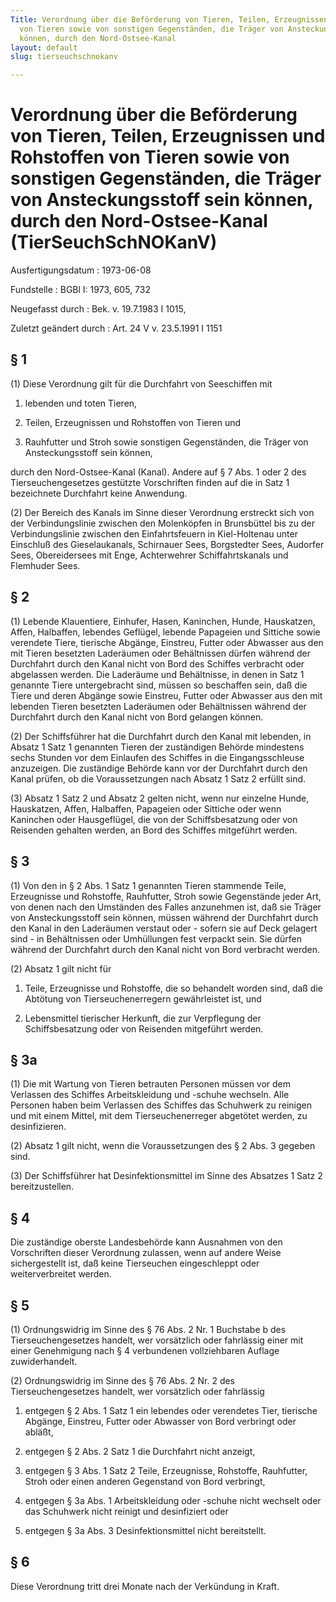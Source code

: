 ```yaml
---
Title: Verordnung über die Beförderung von Tieren, Teilen, Erzeugnissen und Rohstoffen
  von Tieren sowie von sonstigen Gegenständen, die Träger von Ansteckungsstoff sein
  können, durch den Nord-Ostsee-Kanal
layout: default
slug: tierseuchschnokanv

---
```


# Verordnung über die Beförderung von Tieren, Teilen, Erzeugnissen und Rohstoffen von Tieren sowie von sonstigen Gegenständen, die Träger von Ansteckungsstoff sein können, durch den Nord-Ostsee-Kanal (TierSeuchSchNOKanV)

Ausfertigungsdatum
:   1973-06-08

Fundstelle
:   BGBl I: 1973, 605, 732

Neugefasst durch
:   Bek. v. 19.7.1983 I 1015,

Zuletzt geändert durch
:   Art. 24 V v. 23.5.1991 I 1151


## § 1

(1) Diese Verordnung gilt für die Durchfahrt von Seeschiffen mit

1.  lebenden und toten Tieren,


2.  Teilen, Erzeugnissen und Rohstoffen von Tieren und


3.  Rauhfutter und Stroh sowie sonstigen Gegenständen, die Träger von
    Ansteckungsstoff sein können,



durch den Nord-Ostsee-Kanal (Kanal). Andere auf § 7 Abs. 1 oder 2 des
Tierseuchengesetzes gestützte Vorschriften finden auf die in Satz 1
bezeichnete Durchfahrt keine Anwendung.

(2) Der Bereich des Kanals im Sinne dieser Verordnung erstreckt sich
von der Verbindungslinie zwischen den Molenköpfen in Brunsbüttel bis
zu der Verbindungslinie zwischen den Einfahrtsfeuern in Kiel-Holtenau
unter Einschluß des Gieselaukanals, Schirnauer Sees, Borgstedter Sees,
Audorfer Sees, Obereidersees mit Enge, Achterwehrer Schiffahrtskanals
und Flemhuder Sees.


## § 2

(1) Lebende Klauentiere, Einhufer, Hasen, Kaninchen, Hunde,
Hauskatzen, Affen, Halbaffen, lebendes Geflügel, lebende Papageien und
Sittiche sowie verendete Tiere, tierische Abgänge, Einstreu, Futter
oder Abwasser aus den mit Tieren besetzten Laderäumen oder
Behältnissen dürfen während der Durchfahrt durch den Kanal nicht von
Bord des Schiffes verbracht oder abgelassen werden. Die Laderäume und
Behältnisse, in denen in Satz 1 genannte Tiere untergebracht sind,
müssen so beschaffen sein, daß die Tiere und deren Abgänge sowie
Einstreu, Futter oder Abwasser aus den mit lebenden Tieren besetzten
Laderäumen oder Behältnissen während der Durchfahrt durch den Kanal
nicht von Bord gelangen können.

(2) Der Schiffsführer hat die Durchfahrt durch den Kanal mit lebenden,
in Absatz 1 Satz 1 genannten Tieren der zuständigen Behörde mindestens
sechs Stunden vor dem Einlaufen des Schiffes in die Eingangsschleuse
anzuzeigen. Die zuständige Behörde kann vor der Durchfahrt durch den
Kanal prüfen, ob die Voraussetzungen nach Absatz 1 Satz 2 erfüllt
sind.

(3) Absatz 1 Satz 2 und Absatz 2 gelten nicht, wenn nur einzelne
Hunde, Hauskatzen, Affen, Halbaffen, Papageien oder Sittiche oder wenn
Kaninchen oder Hausgeflügel, die von der Schiffsbesatzung oder von
Reisenden gehalten werden, an Bord des Schiffes mitgeführt werden.


## § 3

(1) Von den in § 2 Abs. 1 Satz 1 genannten Tieren stammende Teile,
Erzeugnisse und Rohstoffe, Rauhfutter, Stroh sowie Gegenstände jeder
Art, von denen nach den Umständen des Falles anzunehmen ist, daß sie
Träger von Ansteckungsstoff sein können, müssen während der Durchfahrt
durch den Kanal in den Laderäumen verstaut oder - sofern sie auf Deck
gelagert sind - in Behältnissen oder Umhüllungen fest verpackt sein.
Sie dürfen während der Durchfahrt durch den Kanal nicht von Bord
verbracht werden.

(2) Absatz 1 gilt nicht für

1.  Teile, Erzeugnisse und Rohstoffe, die so behandelt worden sind, daß
    die Abtötung von Tierseuchenerregern gewährleistet ist, und


2.  Lebensmittel tierischer Herkunft, die zur Verpflegung der
    Schiffsbesatzung oder von Reisenden mitgeführt werden.





## § 3a

(1) Die mit Wartung von Tieren betrauten Personen müssen vor dem
Verlassen des Schiffes Arbeitskleidung und -schuhe wechseln. Alle
Personen haben beim Verlassen des Schiffes das Schuhwerk zu reinigen
und mit einem Mittel, mit dem Tierseuchenerreger abgetötet werden, zu
desinfizieren.

(2) Absatz 1 gilt nicht, wenn die Voraussetzungen des § 2 Abs. 3
gegeben sind.

(3) Der Schiffsführer hat Desinfektionsmittel im Sinne des Absatzes 1
Satz 2 bereitzustellen.


## § 4

Die zuständige oberste Landesbehörde kann Ausnahmen von den
Vorschriften dieser Verordnung zulassen, wenn auf andere Weise
sichergestellt ist, daß keine Tierseuchen eingeschleppt oder
weiterverbreitet werden.


## § 5

(1) Ordnungswidrig im Sinne des § 76 Abs. 2 Nr. 1 Buchstabe b des
Tierseuchengesetzes handelt, wer vorsätzlich oder fahrlässig einer mit
einer Genehmigung nach § 4 verbundenen vollziehbaren Auflage
zuwiderhandelt.

(2) Ordnungswidrig im Sinne des § 76 Abs. 2 Nr. 2 des
Tierseuchengesetzes handelt, wer vorsätzlich oder fahrlässig

1.  entgegen § 2 Abs. 1 Satz 1 ein lebendes oder verendetes Tier,
    tierische Abgänge, Einstreu, Futter oder Abwasser von Bord verbringt
    oder abläßt,


2.  entgegen § 2 Abs. 2 Satz 1 die Durchfahrt nicht anzeigt,


3.  entgegen § 3 Abs. 1 Satz 2 Teile, Erzeugnisse, Rohstoffe, Rauhfutter,
    Stroh oder einen anderen Gegenstand von Bord verbringt,


4.  entgegen § 3a Abs. 1 Arbeitskleidung oder -schuhe nicht wechselt oder
    das Schuhwerk nicht reinigt und desinfiziert oder


5.  entgegen § 3a Abs. 3 Desinfektionsmittel nicht bereitstellt.





## § 6

Diese Verordnung tritt drei Monate nach der Verkündung in Kraft.

